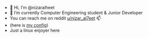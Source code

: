 - 👋 Hi, I’m @nizaralheet
- 🌱 I’m currently Computer Engineering student & Junior Developer 
-  You can reach me on reddit [u/nizar_al7eet](https://www.reddit.com/user/nizar_al7eet/) 📫
- (here is [my config](https://github.com/nizaralheet/.config))
- Just a linux enjoyer here 

<!--- my secret app : [nizaro] (https://docs.xfce.org/xfce/thunar/start --->
 

<!---
nizaralheet/nizaralheet is a ✨ special ✨ repository because its `README.md` (this file) appears on your GitHub profile.
You can click the Preview link to take a look at your changes.
--->
